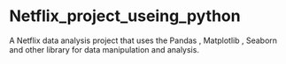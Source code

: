 # Netflix_project_useing_python
A Netflix data analysis project that uses the Pandas , Matplotlib , Seaborn and other library for data manipulation and analysis.
